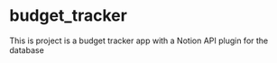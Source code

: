 # budget_tracker

This is project is a budget tracker app with a Notion API plugin for the database

